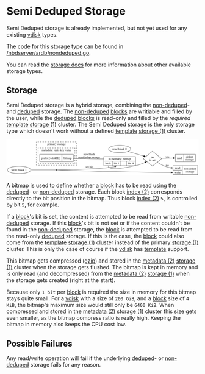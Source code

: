 # Semi Deduped Storage

Semi Deduped storage is already implemented, but not yet used for any existing [vdisk][vdisk] types.

The code for this storage type can be found in [/nbdserver/ardb/nondeduped.go](/nbdserver/ardb/nondeduped.go).

You can read the [storage docs](/docs/nbd/storage/storage.md) for more information about other available storage types.

## Storage

Semi Deduped storage is a hybrid storage, combining the [non-deduped][nondeduped]- and [deduped][deduped] storage. The [non-deduped][nondeduped] [blocks][block] are writiable and filled by the user, while the [deduped][deduped] [blocks][block] is read-only and filled by the _required_ [template][template] [storage (1)][storage] cluster. The Semi Deduped storage is the only storage type which doesn't work without a defined [template][template] [storage (1)][storage] cluster.

![Semi Deduped Storage](/docs/assets/nbd_semideduped_storage.png)

A bitmap is used to define whether a [block][block] has to be read using the [deduped][deduped]- or [non-deduped][nondeduped] storage. Each block [index (2)][index] corresponds directly to the bit position in the bitmap. Thus block [index (2)][index] `5`, is controlled by bit `5`, for example.

If a [block][block]'s bit is set, the content is attempted to be read from writable [non-deduped][nondeduped] storage. If this [block][block]'s bit is not set or if the content couldn't be found in the [non-deduped][nondeduped] storage, the [block][block] is attempted to be read from the read-only [deduped][deduped] storage. If this is the case, the [block][block] could also come from the [template][template] [storage (1)][storage] cluster instead of the primary [storage (1)][storage] cluster. This is only the case of course if the [vdisk][vdisk] has [template][template] support.

This bitmap gets compressed ([gzip][gzip]) and stored in the [metadata (2)][metadata] [storage (1)][storage] cluster when the storage gets flushed. The bitmap is kept in memory and is only read (and decompressed) from the [metadata (2)][metadata] [storage (1)][storage] when the storage gets created (right at the start).

Because only `1 bit` per [block][block] is required the size in memory for this bitmap stays quite small. For a [vdisk][vdisk] with a size of `200 GiB`, and a [block][block] size of `4 KiB`, the bitmap's maximum size would still only be `6400 KiB`. When compressed and stored in the [metadata (2)][metadata] [storage (1)][storage] cluster this size gets even smaller, as the bitmap compress ratio is really high. Keeping the bitmap in memory also keeps the CPU cost low.

## Possible Failures

Any read/write operation will fail if the underlying [deduped][deduped]- or [non-deduped][nondeduped] storage fails for any reason.


[vdisk]: /docs/glossary.md#vdisk
[template]: /docs/glossary.md#template
[block]: /docs/glossary.md#block
[index]: /docs/glossary.md#index
[storage]: /docs/glossary.md#storage
[data]: /docs/glossary.md#data
[metadata]: /docs/glossary.md#metadata

[deduped]: /docs/nbd/storage/deduped.md
[nondeduped]: /docs/nbd/storage/nondeduped.md

[gzip]: https://golang.org/pkg/compress/gzip/
